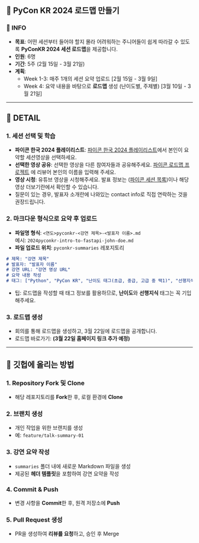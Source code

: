 ## 📌 PyCon KR 2024 로드맵 만들기

### 📝 INFO
- **목표**: 어떤 세션부터 들어야 할지 몰라 어려워하는 주니어들이 쉽게 따라갈 수 있도록 **PyConKR 2024 세션 로드맵**을 제공합니다.
- **인원**: 6명
- **기간**: 5주 (2월 15일 - 3월 21일)
- **계획**:
  - Week 1-3: 매주 1개의 세션 요약 업로드 [2월 15일 - 3월 9일]
  - Week 4: 요약 내용을 바탕으로 **로드맵** 생성 (난이도별, 주제별) [3월 10일 - 3월 21일]

---

## 📌 DETAIL

### 1. 세션 선택 및 학습
- **파이콘 한국 2024 플레이리스트**:
  [파이콘 한국 2024 플레이리스트](https://youtube.com/playlist?list=PLZPhyNeJvHRldfheI6KcgektEiXAIPJaY&si=xzERzXtXoc8v1WU6)에서 본인이 요약할 세션영상을 선택하세요.
- **선택한 영상 공유**: 선택한 영상을 다른 참여자들과 공유해주세요. [파이콘 로드맵 프로젝트](https://docs.google.com/spreadsheets/d/1vwZOG6C0XRaqe62_mJ45Bh-iS8ylkUMYi14Foy8m-9I/edit?usp=sharing) 에 리뷰어 본인의 이름을 입력해 주세요.
- **영상 시청**: 유튜브 영상을 시청해주세요. 발표 정보는 ([파이콘 세션 목록](https://2024.pycon.kr/session))이나 해당 영상 더보기란에서 확인할 수 있습니다.
- 질문이 있는 경우, 발표자 소개란에 나와있는 contact info로 직접 연락하는 것을 권장드립니다.

### 2. 마크다운 형식으로 요약 후 업로드
- **파일명 형식**: `<연도>pyconkr-<강연 제목>-<발표자 이름>.md`  
  예시: `2024pyconkr-intro-to-fastapi-john-doe.md`
- **파일 업로드 위치**: `pyconkr-summaries` 레포지토리

```markdown
# 제목: "강연 제목"
# 발표자: "발표자 이름"
# 강연 URL: "강연 영상 URL"
# 요약 내용 작성
# 태그: ["Python", "PyCon KR", "난이도 태그(초급, 중급, 고급 중 택1)", "선행지식 태그"]
```
- 팁: 로드맵을 작성할 때 태그 정보를 활용하므로, **난이도**와 **선행지식** 태그는 꼭 기입해주세요.

### 3. 로드맵 생성
- 회의를 통해 로드맵을 생성하고, 3월 22일에 로드맵을 공개합니다.
- 로드맵 바로가기: **(3월 22일 홈페이지 링크 추가 예정)**
---

## 📂 깃헙에 올리는 방법

### 1. Repository Fork 및 Clone
- 해당 레포지토리를 **Fork**한 후, 로컬 환경에 **Clone**

### 2. 브랜치 생성
- 개인 작업을 위한 브랜치를 생성
- 예: `feature/talk-summary-01`

### 3. 강연 요약 작성
- `summaries` 폴더 내에 새로운 Markdown 파일을 생성
- 제공된 **헤더 템플릿**을 포함하여 강연 요약을 작성

### 4. Commit & Push
- 변경 사항을 **Commit**한 후, 원격 저장소에 **Push**

### 5. Pull Request 생성
- PR을 생성하여 **리뷰를 요청**하고, 승인 후 Merge

